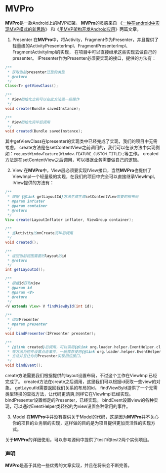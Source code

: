 # MVPro
**MVPro**是一款Android上的MVP框架。
**MVPro**的灵感来自
《[一种在android中实现MVP模式的新思路](https://github.com/bboyfeiyu/android-tech-frontier/tree/master/androidweekly/%E4%B8%80%E7%A7%8D%E5%9C%A8android%E4%B8%AD%E5%AE%9E%E7%8E%B0MVP%E6%A8%A1%E5%BC%8F%E7%9A%84%E6%96%B0%E6%80%9D%E8%B7%AF)》
和《[用MVP架构开发Android应用](http://kymjs.com/code/2015/11/09/01/)》两篇文章。

1. Presenter
在**MVPro**中，将Activity，Fragment作为Presenter，并且提供了轻量级的ActivityPresenterImpl、FragmentPresenterImpl、FragmentActivityImpl的实现，
在项目中可以直接继承这些实现去做自己的presenter。
IPresenter作为Presenter必须要实现的接口，提供的方法有：
``` java
/**
 * 获取当前presenter泛型的类型
 * @return
 */
Class<T> getViewClass();

/**
 * View初始化之前可以在此方法做一些操作
 */
void create(Bundle savedInstance);

/**
 * View初始化完毕后调用
 */
void created(Bundle savedInstance);
```
其中getViewClass在Ipresenter的实现类中已经完成了实现，我们的项目中无需考虑，
create方法是在setContentView之前调用的，我们可以在该方法中实现例如：`requestWindowFeature(Window.FEATURE_CUSTOM_TITLE);`等工作。
created方法是在setContentView之后调用，可以根据业务需要做自己的逻辑。

2. View
在**MVPro**中，View层必须要实现IView接口，当然**MVPro**也提供了ViewImpl一个轻量级的实现，在我们的项目中完全可以直接继承ViewImpl。
IView提供的方法有：
``` java
/**
 * 根据 {@link getLayoutId}方法生成生成setContentView需要的根布局
 * @param inflater
 * @param container
 * @return
 */
View create(LayoutInflater inflater, ViewGroup container);

/**
 * 当Activity的onCreate完毕后调用
 */
void created();

/**
 * 返回当前视图需要的layout的id
 * @return
 */
int getLayoutId();

/**
 * 根据id获取view
 * @param id
 * @param <V>
 * @return
 */
<V extends View> V findViewById(int id);

/**
 * 绑定Presenter
 * @param presenter
 */
void bindPresenter(IPresenter presenter);

/**
 * {@link created}后调用，可以调用{@link org.loader.helper.EventHelper.click}
 * 等方法为控件设置点击事件，一般推荐使用{@link org.loader.helper.EventHelper.click(IPresenter presenter, View ...views)}
 * 方法并且让你的Presenter实现相应接口。
 */
void bindEvent();
```
create方法需要我们根据提供的layout设置布局，不过这个工作在ViewImpl已经完成了。
created方法在create之后调用，这里我们可以根据id获取一些view的对象。
getLayoutId需要返回我们关系的布局的id。
findViewById提供了一个无需类型转换的查找方法，让代码更清爽,同样它在ViewImpl已经实现。
bindPresenter设置绑定的Presenter，已经实现。
bindEvent设置view的各种实现，可以通过EventHelper类轻松的为view设置各种常用的事件。

3. Model
在**MVPro**中并没有提供关于Model的代码，这是因为**MVPro**并不关心你的项目的业务层的实现，这样做的目的是为项目提供更加灵活性的实现方式。


关于**MVPro**的详细使用，可以参考源码中提供了test1和test2两个实例项目。

### 声明
**MVPro**是基于其他一些优秀的文章实现，并且在将来会不断完善。





